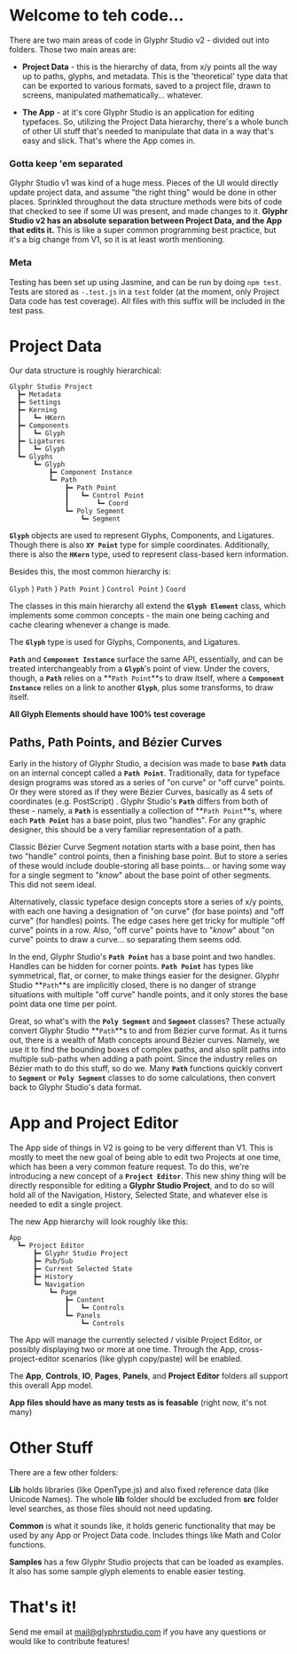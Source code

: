 # Welcome to teh code...

There are two main areas of code in Glyphr Studio v2 -
divided out into folders.  Those two main areas are:

* **Project Data** - this is the hierarchy of data, from
x/y points all the way up to paths, glyphs, and metadata.  This
is the 'theoretical' type data that can be exported to various
formats, saved to a project file, drawn to screens, manipulated
mathematically... whatever.

* **The App** - at it's core Glyphr Studio is an application for
editing typefaces.  So, utilizing the Project Data hierarchy,
there's a whole bunch of other UI stuff that's needed to manipulate
that data in a way that's easy and slick.  That's where the App comes in.

### Gotta keep 'em separated
Glyphr Studio v1 was kind of a huge mess. Pieces of the UI would directly
update project data, and assume "the right thing" would be done in other
places. Sprinkled throughout the data structure methods were bits of code
that checked to see if some UI was present, and made changes to it.
**Glyphr Studio v2 has an absolute separation between Project Data, and
the App that edits it.** This is like a super common programming best
practice, but it's a big change from V1, so it is at least worth mentioning.

### Meta
Testing has been set up using Jasmine, and can be run by doing `npm test`.
Tests are stored as `-.test.js` in a `test` folder (at the moment, only
Project Data code has test coverage).  All files with this suffix
will be included in the test pass.



# Project Data

 Our data structure is roughly hierarchical:

    Glyphr Studio Project
      ┣━ Metadata
      ┣━ Settings
      ┣━ Kerning
      ┃   ┗━ HKern
      ┣━ Components
      ┃   ┗━ Glyph
      ┣━ Ligatures
      ┃   ┗━ Glyph
      ┗━ Glyphs
          ┗━ Glyph
              ┣━ Component Instance
              ┗━ Path
                  ┣━ Path Point
                  ┃   ┗━ Control Point
                  ┃       ┗━ Coord
                  ┗━ Poly Segment
                      ┗━ Segment

**`Glyph`** objects are used to represent Glyphs, Components, and Ligatures.
Though there is also **`XY Point`** type for simple coordinates.  Additionally,
there is also the **`HKern`** type, used to represent class-based kern information.


Besides this, the most common hierarchy is:

  `Glyph` ⟩ `Path` ⟩ `Path Point` ⟩ `Control Point` ⟩ `Coord`

The classes in this main hierarchy all extend the **`Glyph Element`** class,
which implements some common concepts - the main one being caching
and cache clearing whenever a change is made.

The **`Glyph`** type is used for Glyphs, Components, and Ligatures.

**`Path`** and **`Component Instance`** surface the same API, essentially,
and can be treated interchangeably from a **`Glyph`**'s point of view.
Under the covers, though, a **`Path`** relies on a **`Path Point`**s to draw
itself, where a **`Component Instance`** relies on a link to another
**`Glyph`**, plus some transforms, to draw itself.

**All Glyph Elements should have 100% test coverage**

## Paths, Path Points, and Bézier Curves
Early in the history of Glyphr Studio, a decision was made to base **`Path`**
data on an internal concept called a **`Path Point`**.  Traditionally, data for
typeface design programs was stored as a series of "on curve"
or "off curve" points.  Or they were stored as if they were Bézier Curves, basically
as 4 sets of coordinates (e.g. PostScript) .  Glyphr Studio's **`Path`** differs
from both of these - namely, a **`Path`** is essentially a collection of
**`Path Point`**s, where each **`Path Point`** has a base point, plus two "handles".
For any graphic designer, this should be a very familiar representation of a path.

Classic Bézier Curve Segment notation starts with a base point, then has two "handle"
control points, then a finishing base point.  But to store a series of these
would include double-storing all base points... or having some way for a
single segment to "*know*" about the base point of other segments.  This
did not seem ideal.

Alternatively, classic typeface design concepts store a series of x/y points,
with each one having a designation of "on curve" (for base points) and
"off curve" (for handles) points.  The edge cases here get tricky for
multiple "off curve" points in a row.  Also, "off curve" points have to "*know*"
about "on curve" points to draw a curve... so separating them seems odd.

In the end, Glyphr Studio's **`Path Point`** has a base point and two handles.
Handles can be hidden for corner points.  **`Path Point`** has types like
symmetrical, flat, or corner, to make things easier for the designer.
Glyphr Studio **`Path`**s are implicitly closed, there is no danger of strange
situations with multiple "off curve" handle points, and it only stores
the base point data one time per point.

Great, so what's with the **`Poly Segment`** and **`Segment`** classes?  These
actually convert Glyphr Studio **`Path`**s to and from Bézier curve format.
As it turns out, there is a wealth of Math concepts around Bézier curves.
Namely, we use it to find the bounding boxes of complex paths, and also
split paths into multiple sub-paths when adding a path point.  Since the
industry relies on Bézier math to do this stuff, so do we.  Many **`Path`**
functions quickly convert to **`Segment`** or **`Poly Segment`** classes to do
some calculations, then convert back to Glyphr Studio's data format.


# App and Project Editor
The App side of things in V2 is going to be very different than V1. This is
mostly to meet the new goal of being able to edit two Projects at one time,
which has been a very common feature request.  To do this, we're introducing
a new concept of a **`Project Editor`**. This new shiny thing will be directly
responsible for editing a **Glyphr Studio Project**, and to do so will hold
all of the Navigation, History, Selected State, and whatever else is needed to
edit a single project.

The new App hierarchy will look roughly like this:

    App
      ┗━ Project Editor
          ┣━ Glyphr Studio Project
          ┣━ Pub/Sub
          ┣━ Current Selected State
          ┣━ History
          ┗━ Navigation
              ┗━ Page
                  ┣━ Content
                  ┃   ┗━ Controls
                  ┗━ Panels
                      ┗━ Controls

The App will manage the currently selected / visible Project Editor,
or possibly displaying two or more at one time. Through the App,
cross-project-editor scenarios (like glyph copy/paste) will be enabled.

The **App**, **Controls**, **IO**, **Pages**, **Panels**, and **Project Editor**
folders all support this overall App model.

**App files should have as many tests as is feasable**
(right now, it's not many)

# Other Stuff
There are a few other folders:

**Lib** holds libraries (like OpenType.js)
and also fixed reference data (like Unicode Names). The whole **lib** folder
should be excluded from **src** folder level searches, as those files
should not need updating.

**Common** is what it sounds like, it holds generic functionality that
may be used by any App or Project Data code.  Includes things like
Math and Color functions.

**Samples** has a few Glyphr Studio projects that can be loaded as
examples. It also has some sample glyph elements to enable easier testing.

# That's it!
Send me email at mail@glyphrstudio.com if you have any questions or would
like to contribute features!